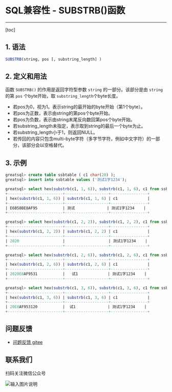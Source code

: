 # SQL兼容性 - SUBSTRB()函数
---
[toc]

## 1. 语法

```sql
SUBSTRB(string, pos [, substring_length] )
```

## 2. 定义和用法
函数 `SUBSTRB()` 的作用是返回字符型参数 `string` 的一部分。该部分是由 `string` 的第 `pos` 个byte开始，取 `substring_length`个byte长度。

- 若pos为0，视为1。表示string的最开始的byte开始（第1个byte）。
- 若pos为正数，表示由string的第pos个byte开始。
- 若pos为负数，表示由string末尾反向数回第pos个byte开始。
- 若substring_length未指定，表示取到string的最后一个byte为止。
- 若substring_length小于1，则返回NULL。
- 若传回的内容只包含multi-byte字符（多字节字符，例如中文字符）的一部分，该部分会以空格替代。

## 3. 示例

```sql
greatsql> create table ssbtable ( c1 char(20) );
greatsql> insert into ssbtable values ('测试1字1234');

greatsql> select hex(substrb(c1, 1, 6)), substrb(c1, 1, 6), c1 from ssbtable;
+------------------------+-------------------+----------------+
| hex(substrb(c1, 1, 6)) | substrb(c1, 1, 6) | c1             |
+------------------------+-------------------+----------------+
| E6B58BE8AF95           | 测试              | 测试1字1234    |
+------------------------+-------------------+----------------+

greatsql> select hex(substrb(c1, 2, 2)), substrb(c1, 2, 2), c1 from ssbtable;
+------------------------+-------------------+----------------+
| hex(substrb(c1, 2, 2)) | substrb(c1, 2, 2) | c1             |
+------------------------+-------------------+----------------+
| 2020                   |                   | 测试1字1234    |
+------------------------+-------------------+----------------+

greatsql> select hex(substrb(c1, 2, 6)), substrb(c1, 2, 6), c1 from ssbtable;
+------------------------+-------------------+----------------+
| hex(substrb(c1, 2, 6)) | substrb(c1, 2, 6) | c1             |
+------------------------+-------------------+----------------+
| 2020E8AF9531           |   试1             | 测试1字1234    |
+------------------------+-------------------+----------------+

greatsql> select hex(substrb(c1, 3, 6)), substrb(c1, 3, 6), c1 from ssbtable;
+------------------------+-------------------+----------------+
| hex(substrb(c1, 3, 6)) | substrb(c1, 3, 6) | c1             |
+------------------------+-------------------+----------------+
| 20E8AF953120           |  试1              | 测试1字1234    |
+------------------------+-------------------+----------------+
```

**问题反馈**
---
- [问题反馈 gitee](https://gitee.com/GreatSQL/GreatSQL-Manual/issues)


**联系我们**
---

扫码关注微信公众号

![输入图片说明](https://images.gitee.com/uploads/images/2021/0802/141935_2ea2c196_8779455.jpeg "greatsql社区-wx-qrcode-0.5m.jpg")
